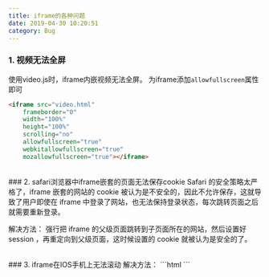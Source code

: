 ```yaml
---
title: iframe的各种问题
date: 2019-04-30 10:20:51
category: Bug
---
```

### 1. 视频无法全屏
使用video.js时，iframe内嵌视频无法全屏。 为iframe添加`allowfullscreen`属性即可
```html
<iframe src="video.html" 
	frameborder="0" 
	width="100%" 
	height="100%" 
	scrolling="no" 
	allowfullscreen="true" 
	webkitallowfullscreen="true"
	mozallowfullscreen="true"></iframe>
```

<br/>
### 2. safari浏览器中iframe嵌套的页面无法保存cookie
Safari 的安全策略太严格了，iframe 嵌套的网站的 cookie 被认为是不安全的，因此不允许保存，这就导致了用户即使在 iframe 中登录了网站，也无法保持登录状态，每次跳转页面之后就需要重新登录。 

解决方法：
强行把 iframe 的父级页面跳转到子页面所在的网站，然后设置好 session ，再重定向到父级页面，这时候设置的 cookie 就被认为是安全的了。 


<br/>
### 3. iframe在IOS手机上无法滚动
解决方法：
```html
<style>
  .iframe-outer{
    position: fixed;
    right: 0;
    bottom: 0;
    left: 0;
    top: 0;
    -webkit-overflow-scrolling: touch;
    overflow-y: scroll;
  }
</style>
<div class="iframe-outer">
  <iframe
    style="width: 100%; height: 100%; border: none; "
    allowfullscreen="true"
    webkitallowfullscreen="true"
    mozallowfullscreen="true"
    src=""
  ></iframe>
</div>
```
